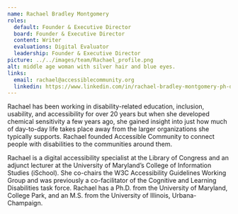 ```yaml
---
name: Rachael Bradley Montgomery
roles:
  default: Founder & Executive Director
  board: Founder & Executive Director
  content: Writer
  evaluations: Digital Evaluator
  leadership: Founder & Executive Director
picture: ../../images/team/Rachael_profile.png
alt: middle age woman with silver hair and blue eyes.
links:
  email: rachael@accessiblecommunity.org
  linkedin: https://www.linkedin.com/in/rachael-bradley-montgomery-ph-d-6847144/
---
```


Rachael has been working in disability-related education, inclusion, usability, and accessibility for over 20 years but when she developed chemical sensitivity a few years ago, she gained insight into just how much of day-to-day life takes place away from the larger organizations she typically supports. Rachael founded Accessible Community to connect people with disabilities to the communities around them.

Rachael is a digital accessibility specialist at the Library of Congress and an adjunct lecturer at the University of Maryland’s College of Information Studies (iSchool). She co-chairs the W3C Accessibility Guidelines Working Group and was previously a co-facilitator of the Cognitive and Learning Disabilities task force. Rachael has a Ph.D. from the University of Maryland, College Park, and an M.S. from the University of Illinois, Urbana-Champaign.
